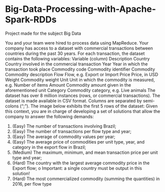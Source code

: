 # Big-Data-Processing-with-Apache-Spark-RDDs
Project made for the subject Big Data

You and your team were hired to process data using MapReduce. Your company has access to a
dataset with commercial transactions between countries during the past 30 years. For each transaction,
the dataset contains the following variables:
Variable (column) Description
Country Country involved in the commercial transaction
Year Year in which the transaction took place
Commodity code Commodity identifier
Commodity Commodity description
Flow Flow, e.g. Export or Import
Price Price, in USD
Weight Commodity weight
Unit Unit in which the commodity is measured, e.g. Number of items
Amount Commodity amount given in the aforementioned unit
Category Commodity category, e.g. Live animals
The dataset has over 8 million instances (rows, or commercial transactions). The dataset is made
available in CSV format. Columns are separated by semi-colons (“;”). The image below exhibits the first 5
rows of the dataset:
Given this context, you are in charge of developing a set of solutions that allow the company to
answer the following demands:
1. (Easy) The number of transactions involving Brazil;
2. (Easy) The number of transactions per flow type and year;
3. (Easy) The average of commodity values per year;
4. (Easy) The average price of commodities per unit type, year, and category in the export flow
in Brazil;
5. (Medium) The maximum, minimum, and mean transaction price per unit type and year;
6. (Hard) The country with the largest average commodity price in the Export flow;
o Important: a single country must be output in this solution!
7. (Hard) The most commercialized commodity (summing the quantities) in 2016, per flow
type
